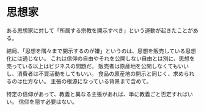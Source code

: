 # 思想家

ある思想家に対して「所属する宗教を開示すべき」という運動が起きたことがある。

結局、「思想を隅々まで開示するのが嫌」というのは、思想を販売している思想化には通じない。
これは信仰の自由やそれを公開しない自由とは別に、思想を売っている以上はビジネスの問題だ。
販売者は原産地を公開しなくてもいいし、消費者は不買活動をしてもいい。
食品の原産地の開示と同じく、求められるのは仕方ない。
主張の根源になっている背景まで含めて。

特定の信仰があって、教義と異なる主張があれば、単に教義ごと否定すればいい。
信仰を隠す必要はない。

